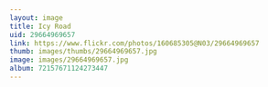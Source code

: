 ```yaml
---
layout: image
title: Icy Road
uid: 29664969657
link: https://www.flickr.com/photos/160685305@N03/29664969657
thumb: images/thumbs/29664969657.jpg
image: images/29664969657.jpg
album: 72157671124273447
---
```


